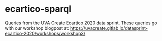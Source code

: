 # ecartico-sparql
Queries from the UVA Create Ecartico 2020 data sprint. These queries go with our workshop blogpost at: https://uvacreate.gitlab.io/datasprint-ecartico-2020/workshops/workshop3/
